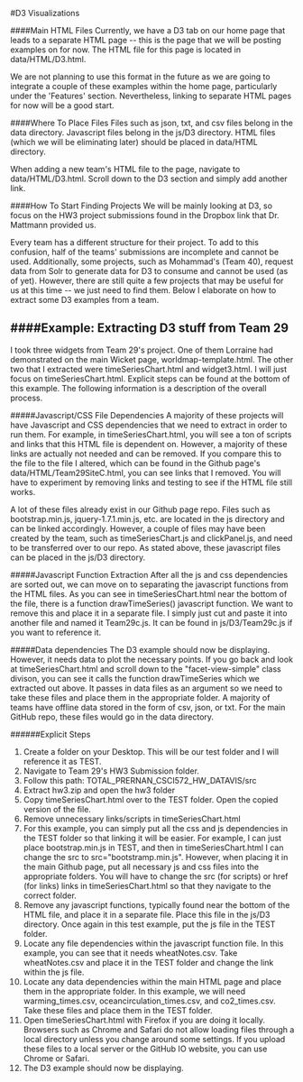 #D3 Visualizations

####Main HTML Files
Currently, we have a D3 tab on our home page that leads to a separate HTML page -- this is the page that we will be posting examples on for now. The HTML file for this page is located in data/HTML/D3.html. 

We are not planning to use this format in the future as we are going to integrate a couple of these examples within the home page, particularly under the 'Features' section. Nevertheless, linking to separate HTML pages for now will be a good start.

####Where To Place Files
Files such as json, txt, and csv files belong in the data directory. Javascript files belong in the js/D3 directory. HTML files (which we will be eliminating later) should be placed in data/HTML directory.

When adding a new team's HTML file to the page, navigate to data/HTML/D3.html. Scroll down to the D3 section and simply add another link.

####How To Start Finding Projects
We will be mainly looking at D3, so focus on the HW3 project submissions found in the Dropbox link that Dr. Mattmann provided us.

Every team has a different structure for their project. To add to this confusion, half of the teams' submissions are incomplete and cannot be used. Additionally, some projects, such as Mohammad's (Team 40), request data from Solr to generate data for D3 to consume and cannot be used (as of yet). However, there are still quite a few projects that may be useful for us at this time -- we just need to find them. Below I elaborate on how to extract some D3 examples from a team. 

####Example: Extracting D3 stuff from Team 29
-------------------
I took three widgets from Team 29's project. One of them Lorraine had demonstrated on the main Wicket page, worldmap-template.html. The other two that I extracted were timeSeriesChart.html and widget3.html. I will just focus on timeSeriesChart.html. Explicit steps can be found at the bottom of this example. The following information is a description of the overall process.

#####Javascript/CSS File Dependencies
A majority of these projects will have Javascript and CSS dependencies that we need to extract in order to run them. For example, in timeSeriesChart.html, you will see a ton of scripts and links that this HTML file is dependent on. However, a majority of these links are actually not needed and can be removed. If you compare this to the file to the file I altered, which can be found in the Github page's data/HTML/Team29SiteC.html, you can see links that I removed. You will have to experiment by removing links and testing to see if the HTML file still works.

A lot of these files already exist in our Github page repo. Files such as bootstrap.min.js, jquery-1.7.1.min.js, etc. are located in the js directory and can be linked accordingly. However, a couple of files may have been created by the team, such as timeSeriesChart.js and clickPanel.js, and need to be transferred over to our repo. As stated above, these javascript files can be placed in the js/D3 directory. 

#####Javascript Function Extraction
After all the js and css dependencies are sorted out, we can move on to separating the javascript functions from the HTML files. As you can see in timeSeriesChart.html near the bottom of the file, there is a function drawTimeSeries() javascript function. We want to remove this and place it in a separate file. I simply just cut and paste it into another file and named it Team29c.js. It can be found in js/D3/Team29c.js if you want to reference it. 

#####Data dependencies
The D3 example should now be displaying. However, it needs data to plot the necessary points. If you go back and look at timeSeriesChart.html and scroll down to the "facet-view-simple" class divison, you can see it calls the function drawTimeSeries which we extracted out above. It passes in data files as an argument so we need to take these files and place them in the appropriate folder. A majority of teams have offline data stored in the form of csv, json, or txt. For the main GitHub repo, these files would go in the data directory.

######Explicit Steps
1. Create a folder on your Desktop. This will be our test folder and I will reference it as TEST.
2. Navigate to Team 29's HW3 Submission folder. 
3. Follow this path: TOTAL_PRERNAN_CSCI572_HW_DATAVIS/src
4. Extract hw3.zip and open the hw3 folder
5. Copy timeSeriesChart.html over to the TEST folder. Open the copied version of the file.
6. Remove unnecessary links/scripts in timeSeriesChart.html
7. For this example, you can simply put all the css and js dependencies in the TEST folder so that linking it will be easier. For example, I can just place bootstrap.min.js in TEST, and then in timeSeriesChart.html I can change the src to src="bootstramp.min.js". However, when placing it in the main Github page, put all necessary js and css files into the appropriate folders. You will have to change the src (for scripts) or href (for links) links in timeSeriesChart.html so that they navigate to the correct folder. 
8. Remove any javascript functions, typically found near the bottom of the HTML file, and place it in a separate file. Place this file in the js/D3 directory. Once again in this test example, put the js file in the TEST folder. 
9. Locate any file dependencies within the javascript function file. In this example, you can see that it needs wheatNotes.csv. Take wheatNotes.csv and place it in the TEST folder and change the link within the js file.
10. Locate any data dependencies within the main HTML page and place them in the appropriate folder. In this example, we will need warming_times.csv, oceancirculation_times.csv, and co2_times.csv. Take these files and place them in the TEST folder.
11. Open timeSeriesChart.html with Firefox if you are doing it locally. Browsers such as Chrome and Safari do not allow loading files through a local directory unless you change around some settings. If you upload these files to a local server or the GitHub IO website, you can use Chrome or Safari.
12. The D3 example should now be displaying.
 




 




